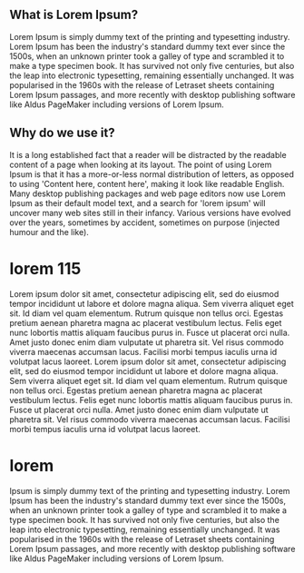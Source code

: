 ## What is Lorem Ipsum?

Lorem Ipsum is simply dummy text of the printing and typesetting industry. Lorem Ipsum has been the industry's standard dummy text ever since the 1500s, when an unknown printer took a galley of type and scrambled it to make a type specimen book. It has survived not only five centuries, but also the leap into electronic typesetting, remaining essentially unchanged. It was popularised in the 1960s with the release of Letraset sheets containing Lorem Ipsum passages, and more recently with desktop publishing software like Aldus PageMaker including versions of Lorem Ipsum.

## Why do we use it?

It is a long established fact that a reader will be distracted by the readable content of a page when looking at its layout. The point of using Lorem Ipsum is that it has a more-or-less normal distribution of letters, as opposed to using 'Content here, content here', making it look like readable English. Many desktop publishing packages and web page editors now use Lorem Ipsum as their default model text, and a search for 'lorem ipsum' will uncover many web sites still in their infancy. Various versions have evolved over the years, sometimes by accident, sometimes on purpose (injected humour and the like).

# lorem 115

Lorem ipsum dolor sit amet, consectetur adipiscing elit, sed do eiusmod tempor incididunt ut labore et dolore magna aliqua. Sem viverra aliquet eget sit. Id diam vel quam elementum. Rutrum quisque non tellus orci. Egestas pretium aenean pharetra magna ac placerat vestibulum lectus. Felis eget nunc lobortis mattis aliquam faucibus purus in. Fusce ut placerat orci nulla. Amet justo donec enim diam vulputate ut pharetra sit. Vel risus commodo viverra maecenas accumsan lacus. Facilisi morbi tempus iaculis urna id volutpat lacus laoreet.
Lorem ipsum dolor sit amet, consectetur adipiscing elit, sed do eiusmod tempor incididunt ut labore et dolore magna aliqua. Sem viverra aliquet eget sit. Id diam vel quam elementum. Rutrum quisque non tellus orci. Egestas pretium aenean pharetra magna ac placerat vestibulum lectus. Felis eget nunc lobortis mattis aliquam faucibus purus in. Fusce ut placerat orci nulla. Amet justo donec enim diam vulputate ut pharetra sit. Vel risus commodo viverra maecenas accumsan lacus. Facilisi morbi tempus iaculis urna id volutpat lacus laoreet.

# lorem

 Ipsum is simply dummy text of the printing and typesetting industry. Lorem Ipsum has been the industry's standard dummy text ever since the 1500s, when an unknown printer took a galley of type and scrambled it to make a type specimen book. It has survived not only five centuries, but also the leap into electronic typesetting, remaining essentially unchanged. It was popularised in the 1960s with the release of Letraset sheets containing Lorem Ipsum passages, and more recently with desktop publishing software like Aldus PageMaker including versions of Lorem Ipsum.
